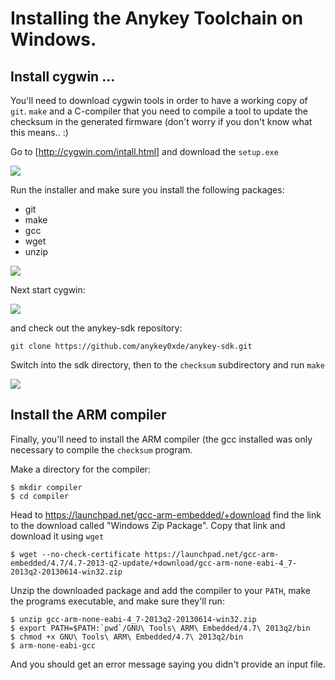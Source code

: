 # Installing the Anykey Toolchain on Windows.

## Install cygwin ...

You'll need to download cygwin tools in order to have a working copy of
`git`. `make` and a C-compiler that you need to compile a tool to update
the checksum in the generated firmware (don't worry if you don't know
what this means.. :)

Go to [http://cygwin.com/intall.html] and download the `setup.exe`

![](https://raw.github.com/anykey0xde/tutorial/master/img/download_cygwin.png)

Run the installer and make sure you install the following packages:

* git
* make
* gcc
* wget
* unzip

![](https://raw.github.com/anykey0xde/tutorial/master/img/cygwin.gcc.png)

Next start cygwin:

![](https://raw.github.com/anykey0xde/tutorial/master/img/cygwin.start.png)

and check out the anykey-sdk repository:

    git clone https://github.com/anykey0xde/anykey-sdk.git

Switch into the sdk directory, then to the `checksum` subdirectory and run `make`

![](https://raw.github.com/anykey0xde/tutorial/master/img/cygwin.step1.png)


## Install the ARM compiler

Finally, you'll need to install the ARM compiler (the gcc installed was only necessary to compile the `checksum` program.

Make a directory for the compiler:

    $ mkdir compiler
    $ cd compiler

Head to https://launchpad.net/gcc-arm-embedded/+download find the link to the download called "Windows Zip Package". Copy that link and download it using `wget`

    $ wget --no-check-certificate https://launchpad.net/gcc-arm-embedded/4.7/4.7-2013-q2-update/+download/gcc-arm-none-eabi-4_7-2013q2-20130614-win32.zip
    
Unzip the downloaded package and add the compiler to your `PATH`, make the programs executable, and make sure they'll run:

    $ unzip gcc-arm-none-eabi-4_7-2013q2-20130614-win32.zip
    $ export PATH=$PATH:`pwd`/GNU\ Tools\ ARM\ Embedded/4.7\ 2013q2/bin
    $ chmod +x GNU\ Tools\ ARM\ Embedded/4.7\ 2013q2/bin
    $ arm-none-eabi-gcc
    
And you should get an error message saying you didn't provide an input file.
